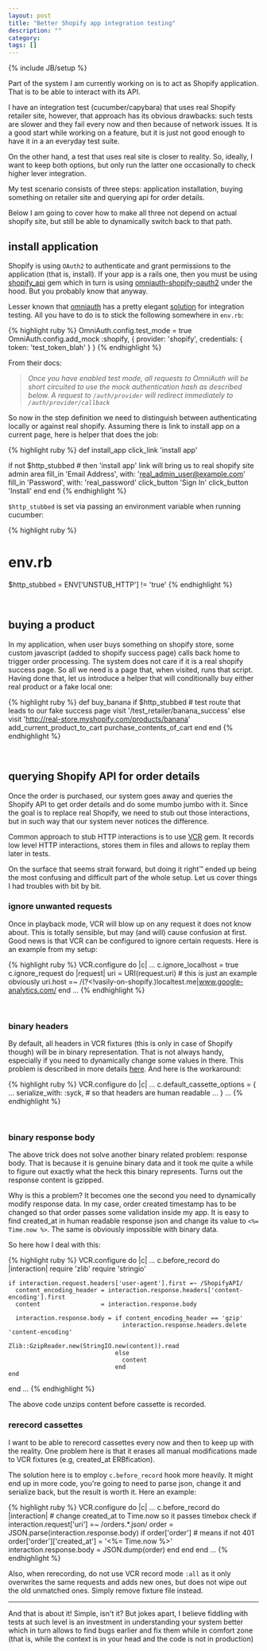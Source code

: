 ```yaml
---
layout: post
title: "Better Shopify app integration testing"
description: ""
category: 
tags: []
---
```

{% include JB/setup %}

Part of the system I am currently working on is to act as Shopify application. That is to be able to interact with its API. 

I have an integration test (cucumber/capybara) that uses real Shopify retailer site, however, that approach has its obvious drawbacks: such tests are slower and they fail every now and then because of network issues. It is a good start while working on a feature, but it is just not good enough to have it in a an everyday test suite. 

On the other hand, a test that uses real site is closer to reality. So, ideally, I want to keep both options, but only run the latter one occasionally to check higher lever integration.

My test scenario consists of three steps: application installation, buying something on retailer site and querying api for order details. 

Below I am going to cover how to make all three not depend on actual shopify site, but still be able to dynamically switch back to that path.

## install application

Shopify is using `OAuth2` to authenticate and grant permissions to the application (that is, install). If your app is a rails one, then you must be using [shopify_api](https://github.com/Shopify/shopify_api) gem which in turn is using [omniauth-shopify-oauth2](https://github.com/Shopify/omniauth-shopify-oauth2) under the hood. But you probably know that anyway. 

Lesser known that [omniauth](https://github.com/intridea/omniauth) has a pretty elegant [solution](https://github.com/intridea/omniauth/wiki/Integration-Testing) for integration testing. All you have to do is to stick the following somewhere in `env.rb`:

{% highlight ruby %}
OmniAuth.config.test_mode = true
OmniAuth.config.add_mock :shopify, {
  provider: 'shopify',
  credentials: {
    token: 'test_token_blah'
  }
}
{% endhighlight %}

From their docs: 

> _Once you have enabled test mode, all requests to OmniAuth will be short circuited to use the mock authentication hash as described below. A request to `/auth/provider` will redirect immediately to `/auth/provider/callback`_

So now in the step definition we need to distinguish between authenticating locally or against real shopify. Assuming there is link to install app on a current page, here is helper that does the job:

{% highlight ruby %}
def install_app
  click_link 'install app'

  if not $http_stubbed # then 'install app' link will bring us to real shopify site admin area
    fill_in 'Email Address', with: 'real_admin_user@example.com'
    fill_in 'Password', with: 'real_password'
    click_button 'Sign In'
    click_button 'Install'
  end
end
{% endhighlight %}

`$http_stubbed` is set via passing an environment variable when running cucumber:

{% highlight ruby %}
# env.rb
$http_stubbed = ENV['UNSTUB_HTTP'] != 'true'
{% endhighlight %}

&nbsp;  

##  buying a product

In my application, when user buys something on shopify store, some custom javascript (added to shopify success page) calls back home to trigger order processing. The system does not care if it is a real shopify success page. So all we need is a page that, when visited, runs that script. Having done that, let us introduce a helper that will conditionally buy either real product or a fake local one:

{% highlight ruby %}
def buy_banana
  if $http_stubbed
    # test route that leads to our fake success page
    visit '/test_retailer/banana_success'
  else
    visit 'http://real-store.myshopify.com/products/banana'    
    add_current_product_to_cart
    purchase_contents_of_cart
  end
end
{% endhighlight %}

&nbsp;  
## querying Shopify API for order details

Once the order is purchased, our system goes away and queries the Shopify API to get order details and do some mumbo jumbo with it. Since the goal is to replace real Shopify, we need to stub out those interactions, but in such way that our system never notices the difference.

Common approach to stub HTTP interactions is to use [VCR](https://github.com/myronmarston/vcr) gem. It records low level HTTP interactions, stores them in files and allows to replay them later in tests.

On the surface that seems strait forward, but doing it right™ ended up being the most confusing and difficult part of the whole setup. Let us cover things I had troubles with bit by bit.

### ignore unwanted requests

Once in playback mode, VCR will blow up on any request it does not know about. This is totally sensible, but may (and will) cause confusion at first. Good news is that VCR can be configured to ignore certain requests. Here is an example from my setup:

{% highlight ruby %}
VCR.configure do |c|
  ...
  c.ignore_localhost = true
  c.ignore_request do |request|
    uri = URI(request.uri)
    # this is just an example obviously
    uri.host =~ /(?<!vasily-on-shopify.)localtest\.me|www.google-analytics.com/
  end
  ...
{% endhighlight %}

&nbsp;  
### binary headers

By default, all headers in VCR fixtures (this is only in case of Shopify though) will be in binary representation. That is not always handy, especially if you need to dynamically change some values in there. This problem is described in more details [here](https://groups.google.com/forum/?fromgroups=#!topic/vcr-ruby/2sKrJa86ktU). And here is the workaround:

{% highlight ruby %}
VCR.configure do |c|
  ...
  c.default_cassette_options = {
    ...
    serialize_with: :syck, # so that headers are human readable
    ...
  }
  ...
{% endhighlight %}

&nbsp;  
### binary response body

The above trick does not solve another binary related problem: response body. That is because it is genuine binary data and it took me quite a while to figure out exactly what the heck this binary represents. Turns out the response content is gzipped. 

Why is this a problem? It becomes one the second you need to dynamically modify response data. In my case, order created timestamp has to be changed so that order passes some validation inside my app. It is easy to find created_at in human readable response json and change its value to `<%= Time.now %>`. The same is obviously impossible with binary data.

So here how I deal with this:

{% highlight ruby %}
VCR.configure do |c|
  ...
  c.before_record do |interaction|
    require 'zlib'
    require 'stringio'

    if interaction.request.headers['user-agent'].first =~ /ShopifyAPI/
      content_encoding_header = interaction.response.headers['content-encoding'].first
      content                 = interaction.response.body

      interaction.response.body = if content_encoding_header == 'gzip'
                                    interaction.response.headers.delete 'content-encoding'
                                    Zlib::GzipReader.new(StringIO.new(content)).read
                                  else
                                    content
                                  end
    end
  end
  ...
{% endhighlight %}

The above code unzips content before cassette is recorded.

### rerecord cassettes

I want to be able to rerecord cassettes every now and then to keep up with the reality. One problem here is that it erases all manual modifications made to VCR fixtures (e.g, created_at ERBfication).

The solution here is to employ `c.before_record` hook more heavily. It might end up in more code, you're going to need to parse json, change it and serialize back, but the result is worth it. Here an example:

{% highlight ruby %}
VCR.configure do |c|
  ...
  c.before_record do |interaction|
    # change created_at to Time.now so it passes timebox check
    if interaction.request['uri'] =~ /orders.*\.json/
      order = JSON.parse(interaction.response.body)
      if order['order'] # means if not 401
        order['order']['created_at'] = '<%= Time.now %>'
        interaction.response.body = JSON.dump(order)
      end
    end
  end
  ...
{% endhighlight %}

Also, when rerecording, do not use VCR record mode `:all` as it only overwrites the same requests and adds new ones, but does not wipe out the old unmatched ones. Simply remove fixture file instead.

***********

And that is about it! Simple, isn't it? But jokes apart, I believe fiddling with tests at such level is an investment in understanding your system better which in turn allows to find bugs earlier and fix them while in comfort zone (that is, while the context is in your head and the code is not in production) 
